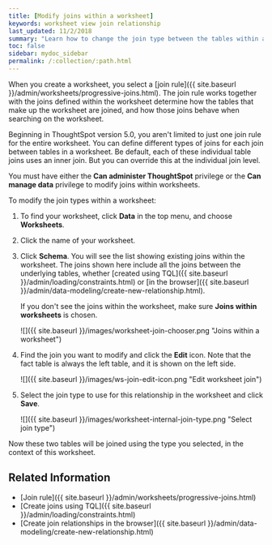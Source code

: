 ```yaml
---
title: [Modify joins within a worksheet]
keywords: worksheet view join relationship
last_updated: 11/2/2018
summary: "Learn how to change the join type between the tables within a worksheet"
toc: false
sidebar: mydoc_sidebar
permalink: /:collection/:path.html
---
```


When you create a worksheet, you select a [join rule]({{ site.baseurl }}/admin/worksheets/progressive-joins.html). The join rule works together with the joins defined within the worksheet determine how the tables that make up the worksheet are joined, and how those joins behave when searching on the worksheet.

Beginning in ThoughtSpot version 5.0, you aren't limited to just one join rule for the entire worksheet. You can define different types of joins for each join between tables in a worksheet. Be default, each of these individual table joins uses an inner join. But you can override this at the individual join level.

You must have either the **Can administer ThoughtSpot** privilege or the **Can manage data** privilege to modify joins within worksheets.

To modify the join types within a worksheet:

1. To find your worksheet, click **Data** in the top menu, and choose **Worksheets**.

2. Click the name of your worksheet.

3. Click **Schema**. You will see the list showing existing joins within the worksheet. The joins shown here include all the joins between the underlying tables, whether [created using TQL]({{ site.baseurl }}/admin/loading/constraints.html) or [in the browser]({{ site.baseurl }}/admin/data-modeling/create-new-relationship.html).

   If you don't see the joins within the worksheet, make sure **Joins within worksheets** is chosen.

   ![]({{ site.baseurl }}/images/worksheet-join-chooser.png "Joins within a worksheet")

4. Find the join you want to modify and click the **Edit** icon. Note that the fact table is always the left table, and it is shown on the left side.

   ![]({{ site.baseurl }}/images/ws-join-edit-icon.png "Edit worksheet join")

5. Select the join type to use for this relationship in the worksheet and click **Save**.

   ![]({{ site.baseurl }}/images/worksheet-internal-join-type.png "Select join type")

Now these two tables will be joined using the type you selected, in the context of this worksheet.

## Related Information

-   [Join rule]({{ site.baseurl }}/admin/worksheets/progressive-joins.html)
-   [Create joins using TQL]({{ site.baseurl }}/admin/loading/constraints.html)
-   [Create join relationships in the browser]({{ site.baseurl }}/admin/data-modeling/create-new-relationship.html)
